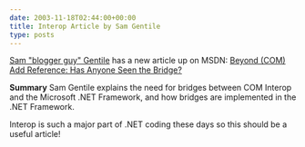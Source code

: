 ```yaml
---
date: 2003-11-18T02:44:00+00:00
title: Interop Article by Sam Gentile
type: posts
---
```

[Sam "blogger guy" Gentile](http://samgentile.com/blog) has a new article up on MSDN: [Beyond (COM) Add Reference: Has Anyone Seen the Bridge?](http://msdn.microsoft.com/vcsharp/default.aspx?pull=/library/en-us/dndotnet/html/bridge.asp)

**Summary** Sam Gentile explains the need for bridges between COM Interop and the Microsoft .NET Framework, and how bridges are implemented in the .NET Framework.

Interop is such a major part of .NET coding these days so this should be a useful article!
